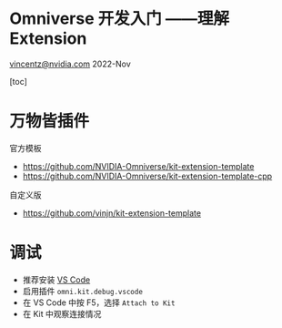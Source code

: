 # Omniverse 开发入门 ——理解 Extension
vincentz@nvidia.com
2022-Nov



[toc]

# 万物皆插件

官方模板

- https://github.com/NVIDIA-Omniverse/kit-extension-template
- https://github.com/NVIDIA-Omniverse/kit-extension-template-cpp

自定义版

- https://github.com/vinjn/kit-extension-template

# 调试

- 推荐安装 [VS Code](https://code.visualstudio.com/)
- 启用插件 `omni.kit.debug.vscode`
- 在 VS Code 中按 F5，选择 `Attach to Kit`
- 在 Kit 中观察连接情况





